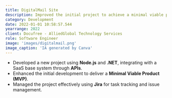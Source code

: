 ```yaml
---
title: DigitalMail Site
description: Improved the initial project to achieve a minimal viable product. 
category: Development
date: 2022-01-01 10:58:57.544
yearrange: 2022
client: Docufree - AlliedGlobal Technology Services
role: Software Engineer
image: 'images/digitalmail.png'
image_caption: 'IA generated by Canva'
---
```

- Developed a new project using **Node.js** and **.NET**, integrating with a SaaS base system through **APIs**.
- Enhanced the initial development to deliver a **Minimal Viable Product (MVP)**.
- Managed the project effectively using **Jira** for task tracking and issue management.

